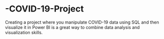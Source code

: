 # -COVID-19-Project
Creating a project where you manipulate COVID-19 data using SQL and then visualize it in Power BI is a great way to combine data analysis and visualization skills.
